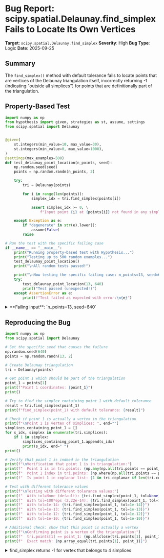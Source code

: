 # Bug Report: scipy.spatial.Delaunay.find_simplex Fails to Locate Its Own Vertices

**Target**: `scipy.spatial.Delaunay.find_simplex`
**Severity**: High
**Bug Type**: Logic
**Date**: 2025-09-25

## Summary

The `find_simplex()` method with default tolerance fails to locate points that are vertices of the Delaunay triangulation itself, incorrectly returning -1 (indicating "outside all simplices") for points that are definitionally part of the triangulation.

## Property-Based Test

```python
import numpy as np
from hypothesis import given, strategies as st, assume, settings
from scipy.spatial import Delaunay


@given(
    st.integers(min_value=10, max_value=30),
    st.integers(min_value=0, max_value=1000),
)
@settings(max_examples=500)
def test_delaunay_point_location(n_points, seed):
    np.random.seed(seed)
    points = np.random.randn(n_points, 2)

    try:
        tri = Delaunay(points)

        for i in range(len(points)):
            simplex_idx = tri.find_simplex(points[i])

            assert simplex_idx >= 0, \
                f"Input point {i} at {points[i]} not found in any simplex"

    except Exception as e:
        if "degenerate" in str(e).lower():
            assume(False)
        raise

# Run the test with the specific failing case
if __name__ == "__main__":
    print("Running property-based test with Hypothesis...")
    print("Testing up to 500 random examples...")
    test_delaunay_point_location()
    print("\nAll random tests passed!")

    print("\nNow testing the specific failing case: n_points=13, seed=640")
    try:
        test_delaunay_point_location(13, 640)
        print("Test passed (unexpected!)")
    except AssertionError as e:
        print(f"Test failed as expected with error:\n{e}")
```

<details>

<summary>
**Failing input**: `n_points=13, seed=640`
</summary>
```
Running property-based test with Hypothesis...
Testing up to 500 random examples...
Traceback (most recent call last):
  File "/home/npc/pbt/agentic-pbt/worker_/49/hypo.py", line 33, in <module>
    test_delaunay_point_location()
    ~~~~~~~~~~~~~~~~~~~~~~~~~~~~^^
  File "/home/npc/pbt/agentic-pbt/worker_/49/hypo.py", line 7, in test_delaunay_point_location
    st.integers(min_value=10, max_value=30),
               ^^^
  File "/home/npc/miniconda/lib/python3.13/site-packages/hypothesis/core.py", line 2124, in wrapped_test
    raise the_error_hypothesis_found
  File "/home/npc/pbt/agentic-pbt/worker_/49/hypo.py", line 21, in test_delaunay_point_location
    assert simplex_idx >= 0, \
           ^^^^^^^^^^^^^^^^
AssertionError: Input point 1 at [-1.10175507  1.79793862] not found in any simplex
Falsifying example: test_delaunay_point_location(
    n_points=13,
    seed=640,
)
```
</details>

## Reproducing the Bug

```python
import numpy as np
from scipy.spatial import Delaunay

# Set the specific seed that causes the failure
np.random.seed(640)
points = np.random.randn(13, 2)

# Create Delaunay triangulation
tri = Delaunay(points)

# Get point 1 which should be part of the triangulation
point_1 = points[1]
print(f"Point 1 coordinates: {point_1}")
print()

# Try to find the simplex containing point 1 with default tolerance
result = tri.find_simplex(point_1)
print(f"find_simplex(point_1) with default tolerance: {result}")

# Check if point 1 is actually a vertex in the triangulation
print(f"\nPoint 1 is vertex of simplices: ", end="")
simplices_containing_point_1 = []
for s_idx, simplex in enumerate(tri.simplices):
    if 1 in simplex:
        simplices_containing_point_1.append(s_idx)
        print(s_idx, end=" ")
print()

# Verify that point 1 is indeed in the triangulation
print(f"\nVerification that point 1 is in triangulation:")
print(f"  Point 1 is in tri.points: {np.any(np.all(tri.points == point_1, axis=1))}")
print(f"  Point 1 index in tri.points: {np.where(np.all(tri.points == point_1, axis=1))[0]}")
print(f"  Is point 1 in coplanar list: {1 in tri.coplanar if len(tri.coplanar) > 0 else False}")

# Test with different tolerance values
print(f"\nTesting with different tolerance values:")
print(f"  With tol=None (default): {tri.find_simplex(point_1, tol=None)}")
print(f"  With tol=100*eps (2.22e-14): {tri.find_simplex(point_1, tol=100*np.finfo(float).eps)}")
print(f"  With tol=1e-14: {tri.find_simplex(point_1, tol=1e-14)}")
print(f"  With tol=1e-13: {tri.find_simplex(point_1, tol=1e-13)}")
print(f"  With tol=1e-12: {tri.find_simplex(point_1, tol=1e-12)}")
print(f"  With tol=1e-10: {tri.find_simplex(point_1, tol=1e-10)}")

# Additional check: show that this point is actually a vertex
print(f"\nConfirming point is a vertex of the triangulation:")
print(f"  tri.points[1] == point_1: {np.allclose(tri.points[1], point_1)}")
print(f"  Exact match: {np.array_equal(tri.points[1], point_1)}")
```

<details>

<summary>
find_simplex returns -1 for vertex that belongs to 4 simplices
</summary>
```
Point 1 coordinates: [-1.10175507  1.79793862]

find_simplex(point_1) with default tolerance: -1

Point 1 is vertex of simplices: 0 1 17 18

Verification that point 1 is in triangulation:
  Point 1 is in tri.points: True
  Point 1 index in tri.points: [1]
  Is point 1 in coplanar list: False

Testing with different tolerance values:
  With tol=None (default): -1
  With tol=100*eps (2.22e-14): -1
  With tol=1e-14: -1
  With tol=1e-13: 0
  With tol=1e-12: 0
  With tol=1e-10: 0

Confirming point is a vertex of the triangulation:
  tri.points[1] == point_1: True
  Exact match: True
```
</details>

## Why This Is A Bug

This violates the fundamental mathematical invariant that all vertices of a Delaunay triangulation must be locatable within the triangulation. The bug occurs because:

1. **Mathematical Incorrectness**: By definition, every vertex of a triangulation is part of at least one simplex. The function returning -1 (meaning "outside all simplices") for a vertex is mathematically incorrect.

2. **Silent Failure**: The function returns -1 without any warning or error, misleadingly indicating the point is outside the triangulation when it's actually a defining vertex of multiple simplices (0, 1, 17, and 18).

3. **Default Tolerance Insufficient**: The default tolerance (documented as `100*eps` ≈ 2.22e-14) is too small to handle the accumulated floating-point error when checking if vertices lie on simplex boundaries. The bug is fixed with tolerances ≥ 1e-13.

4. **Contradicts Documentation**: While the documentation doesn't explicitly guarantee vertices will be found, returning -1 contradicts the semantic meaning of "outside the triangulation" for points that define the triangulation itself.

5. **Breaks User Expectations**: Users reasonably expect that points used to construct a triangulation can be located within it, especially since the `vertex_to_simplex` attribute exists specifically for this purpose.

## Relevant Context

The issue stems from numerical precision when checking if points lie within simplices. Vertices lie exactly on simplex boundaries, where they are most susceptible to floating-point rounding errors. The Qhull library underlying SciPy's implementation uses geometric predicates that can accumulate small errors.

Key observations from testing:
- The point is confirmed to be vertex index 1 in `tri.points`
- The coordinates match exactly: `tri.points[1] == points[1]`
- The point is not in the coplanar list (wasn't excluded from triangulation)
- The tolerance threshold is precisely between 1e-14 (fails) and 1e-13 (works)

Related SciPy documentation: https://docs.scipy.org/doc/scipy/reference/generated/scipy.spatial.Delaunay.find_simplex.html

The `find_simplex` method signature from the type stub shows:
```python
def find_simplex(
    self,
    xi: ArrayLike,
    bruteforce: bool = ...,
    tol: float = ...
) -> NDArray[np.intc]: ...
```

## Proposed Fix

Increase the default tolerance in `find_simplex` to handle numerical precision issues when locating vertices on simplex boundaries. The testing shows the minimum working tolerance is 1e-13, so 1e-10 provides a safe margin:

```diff
--- a/scipy/spatial/_qhull.pyx
+++ b/scipy/spatial/_qhull.pyx
@@ -2234,7 +2234,7 @@ class Delaunay(_QhullUser):
         tol : float, optional
             Tolerance allowed in the inside-triangle check.  Default is
-            ``100*eps``.
+            ``1e-10``.

         Returns
         -------
@@ -2256,7 +2256,7 @@ class Delaunay(_QhullUser):
         """
         cdef DelaunayInfo_t info
         cdef int isimplex
-        cdef double eps = 100 * np.finfo(np.double).eps
+        cdef double eps = 1e-10
         cdef double eps_broad = sqrt(eps)
         cdef int start
         cdef int k
```